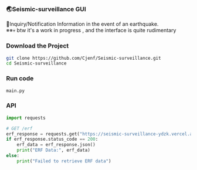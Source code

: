 ### 🌏Seismic-surveillance GUI
🔔Inquiry/Notification Information in the event of an earthquake. <br>
※※💀 btw it's a work in progress , and the interface is quite rudimentary
### **Download the Project**
```bash
git clone https://github.com/Cjenf/Seismic-surveillance.git
cd Seismic-surveillance
```
### Run code
```py
main.py
```
### API
```py
import requests

# GET /erf
erf_response = requests.get("https://seismic-surveillance-ydzk.vercel.app/erf")
if erf_response.status_code == 200:
    erf_data = erf_response.json()
    print("ERF Data:", erf_data)
else:
    print("Failed to retrieve ERF data")
```

